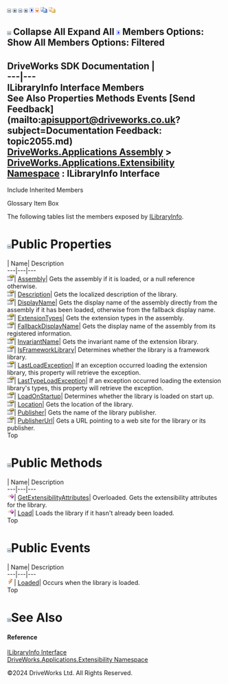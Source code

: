 ![](dotnetimages/collapse.gif) ![](dotnetimages/expand.gif) ![](dotnetimages/collapse.gif) ![](dotnetimages/expand.gif) ![](dotnetimages/drpdown.gif) ![](dotnetimages/drpdown_orange.gif) ![](dotnetimages/copycode.gif) ![](dotnetimages/copycodeHighlight.gif)

![](dotnetimages/collapse.gif) Collapse All Expand All ![](dotnetimages/drpdown.gif) Members Options: Show All  Members Options: Filtered   
---  
DriveWorks SDK Documentation  |   
---|---  
ILibraryInfo Interface Members   
See Also Properties Methods Events [Send Feedback](mailto:apisupport@driveworks.co.uk?subject=Documentation Feedback: topic2055.md)  
[DriveWorks.Applications Assembly](topic13.md) > [DriveWorks.Applications.Extensibility Namespace](topic1995.md) : ILibraryInfo Interface  
---  
  
Include Inherited Members    


Glossary Item Box

The following tables list the members exposed by [ILibraryInfo](topic2055.md).

# ![](dotnetimages/collapse.gif)Public Properties

| Name| Description  
---|---|---  
![ Property](dotnetimages/Property.gif)| [Assembly](topic2065.md)| Gets the assembly if it is loaded, or a null reference otherwise.   
![ Property](dotnetimages/Property.gif)| [Description](topic2066.md)| Gets the localized description of the library.   
![ Property](dotnetimages/Property.gif)| [DisplayName](topic2067.md)| Gets the display name of the assembly directly from the assembly if it has been loaded, otherwise from the fallback display name.   
![ Property](dotnetimages/Property.gif)| [ExtensionTypes](topic2068.md)| Gets the extension types in the assembly.   
![ Property](dotnetimages/Property.gif)| [FallbackDisplayName](topic2069.md)| Gets the display name of the assembly from its registered information.   
![ Property](dotnetimages/Property.gif)| [InvariantName](topic2070.md)| Gets the invariant name of the extension library.   
![ Property](dotnetimages/Property.gif)| [IsFrameworkLibrary](topic2071.md)| Determines whether the library is a framework library.   
![ Property](dotnetimages/Property.gif)| [LastLoadException](topic2072.md)| If an exception occurred loading the extension library, this property will retrieve the exception.   
![ Property](dotnetimages/Property.gif)| [LastTypeLoadException](topic2073.md)| If an exception occurred loading the extension library's types, this property will retrieve the exception.   
![ Property](dotnetimages/Property.gif)| [LoadOnStartup](topic2074.md)| Determines whether the library is loaded on start up.   
![ Property](dotnetimages/Property.gif)| [Location](topic2075.md)| Gets the location of the library.   
![ Property](dotnetimages/Property.gif)| [Publisher](topic2076.md)| Gets the name of the library publisher.   
![ Property](dotnetimages/Property.gif)| [PublisherUrl](topic2077.md)| Gets a URL pointing to a web site for the library or its publisher.   
Top

# ![](dotnetimages/collapse.gif)Public Methods

| Name| Description  
---|---|---  
![ Method](dotnetimages/Method.gif)| [GetExtensibilityAttributes](topic2060.md)| Overloaded. Gets the extensibility attributes for the library.   
![ Method](dotnetimages/Method.gif)| [Load](topic2064.md)| Loads the library if it hasn't already been loaded.   
Top

# ![](dotnetimages/collapse.gif)Public Events

| Name| Description  
---|---|---  
![ Event](dotnetimages/Event.gif)| [Loaded](topic2078.md)| Occurs when the library is loaded.   
Top

# ![](dotnetimages/collapse.gif)See Also

#### Reference

[ILibraryInfo Interface](topic2055.md)   
[DriveWorks.Applications.Extensibility Namespace](topic1995.md)

©2024 DriveWorks Ltd. All Rights Reserved.
